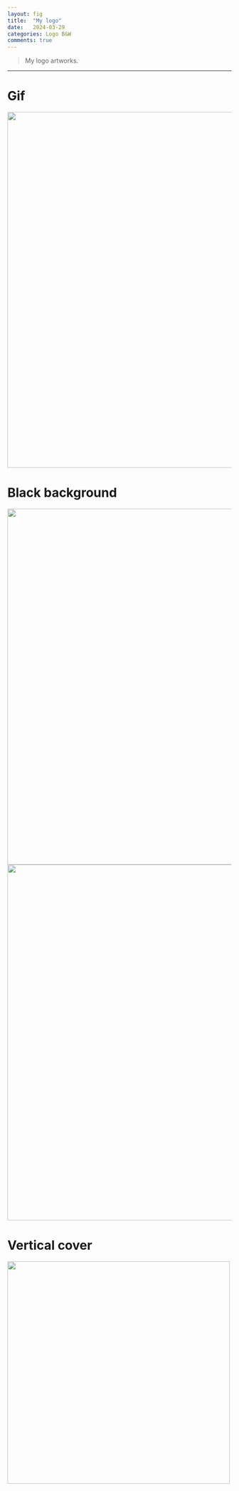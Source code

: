 ```yaml
---
layout: fig
title:  "My logo"
date:   2024-03-29 
categories: Logo B&W
comments: true
---
```


> My logo artworks.

---

<div class="gallery">
<h1> Gif </h1>
<img align='center' src="{{ '/' | relative_url }}public/fig_post/Logo/1.GIF" width='800'>

<h1> Black background </h1>
<img align='center' src="{{ '/' | relative_url }}public/fig_post/Logo/2.PNG" width='800'>
<img align='center' src="{{ '/' | relative_url }}public/fig_post/Logo/3.PNG" width='800'>

<h1> Vertical cover </h1>
<img align='center' src="{{ '/' | relative_url }}public/fig_post/Logo/4.JPG" width='500'>

</div>
